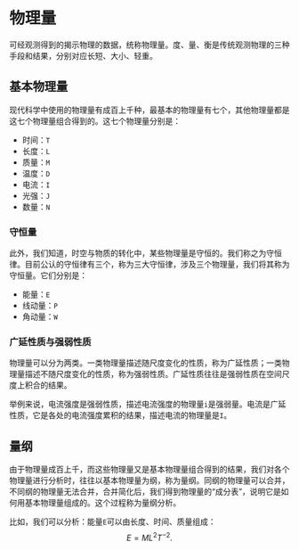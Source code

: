# 物理量

可经观测得到的揭示物理的数据，统称物理量。度、量、衡是传统观测物理的三种手段和结果，分别对应长短、大小、轻重。

## 基本物理量

现代科学中使用的物理量有成百上千种，最基本的物理量有七个，其他物理量都是这七个物理量组合得到的。这七个物理量分别是：

- 时间：`T`
- 长度：`L`
- 质量：`M`
- 温度：`D`
- 电流：`I`
- 光强：`J`
- 数量：`N`

### 守恒量

此外，我们知道，时空与物质的转化中，某些物理量是守恒的。我们称之为守恒律。目前公认的守恒律有三个，称为三大守恒律，涉及三个物理量，我们将其称为守恒量。它们分别是：

- 能量：`E`
- 线动量：`P`
- 角动量：`W`

### 广延性质与强弱性质

物理量可以分为两类。一类物理量描述随尺度变化的性质，称为广延性质；一类物理量描述不随尺度变化的性质，称为强弱性质。广延性质往往是强弱性质在空间尺度上积合的结果。

举例来说，电流强度是强弱性质，描述电流强度的物理量`i`是强弱量。电流是广延性质，它是各处的电流强度累积的结果，描述电流的物理量是`I`。

## 量纲

由于物理量成百上千，而这些物理量又是基本物理量组合得到的结果，我们对各个物理量进行分析时，往往以基本物理量为纲，称为量纲。同纲的物理量可以合并，不同纲的物理量无法合并，合并简化后，我们得到物理量的“成分表”，说明它是如何用基本物理量组成的。这个过程称为量纲分析。

比如，我们可以分析：能量`E`可以由长度、时间、质量组成：
$$
E = ML^2T^{-2} .
$$

